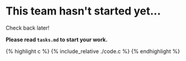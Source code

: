 # This team hasn't started yet...

Check back later!

**Please read `tasks.md` to start your work.**

{% highlight c %} 
{% include_relative ./code.c %} 
{% endhighlight %}

